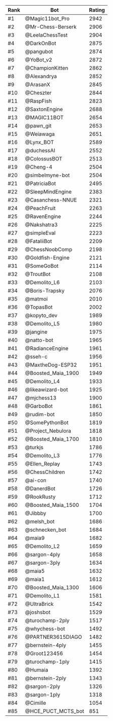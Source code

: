 Rank|Bot|Rating
---|---|---
#1|@Magic11bot_Pro|2942
#2|@Mr-Chess-Berserk|2906
#3|@LeelaChessTest|2904
#4|@DarkOnBot|2875
#5|@pangubot|2874
#6|@YoBot_v2|2872
#7|@ChampionKitten|2862
#8|@Alexandrya|2852
#9|@ArasanX|2845
#10|@Cheszter|2844
#11|@RaspFish|2823
#12|@SaxtonEngine|2688
#13|@MAGIC11BOT|2654
#14|@pawn_git|2653
#15|@Weiawaga|2651
#16|@Lynx_BOT|2589
#17|@duchessAI|2552
#18|@ColossusBOT|2513
#19|@Cheng-4|2504
#20|@simbelmyne-bot|2504
#21|@PatriciaBot|2495
#22|@SleepMindEngine|2383
#23|@Casanchess-NNUE|2321
#24|@PeachFruit|2263
#25|@RavenEngine|2244
#26|@Nakshatra3|2225
#27|@simpleEval|2223
#28|@FataliiBot|2209
#29|@ChessNoobComp|2198
#30|@Goldfish-Engine|2121
#31|@SomeGoBot|2114
#32|@TroutBot|2108
#33|@Demolito_L6|2103
#34|@Boris-Trapsky|2076
#35|@matmoi|2010
#36|@TopasBot|2002
#37|@kopyto_dev|1989
#38|@Demolito_L5|1980
#39|@jangine|1975
#40|@natto-bot|1965
#41|@RadianceEngine|1961
#42|@sseh-c|1956
#43|@MaxtheDog-ESP32|1951
#44|@Boosted_Maia_1900|1949
#45|@Demolito_L4|1933
#46|@likeawizard-bot|1925
#47|@mjchess13|1900
#48|@GarboBot|1861
#49|@rudim-bot|1850
#50|@SomePythonBot|1819
#51|@Project_Nebulora|1818
#52|@Boosted_Maia_1700|1810
#53|@turkjs|1786
#54|@Demolito_L3|1776
#55|@Ellen_Replay|1743
#56|@ChessChildren|1742
#57|@ai-con|1740
#58|@DanerdBot|1726
#59|@RookRusty|1712
#60|@Boosted_Maia_1500|1704
#61|@Jibbby|1700
#62|@melsh_bot|1686
#63|@schnecken_bot|1684
#64|@maia9|1682
#65|@Demolito_L2|1659
#66|@sargon-4ply|1658
#67|@sargon-3ply|1634
#68|@maia5|1632
#69|@maia1|1612
#70|@Boosted_Maia_1300|1606
#71|@Demolito_L1|1581
#72|@UltraBrick|1542
#73|@joshsbot|1529
#74|@turochamp-2ply|1517
#75|@whychess-bot|1492
#76|@PARTNER3615DIAGO|1482
#77|@bernstein-4ply|1455
#78|@Groot123456|1454
#79|@turochamp-1ply|1415
#80|@Humaia|1392
#81|@bernstein-2ply|1343
#82|@sargon-2ply|1326
#83|@sargon-1ply|1318
#84|@Cimille|1054
#85|@HCE_PUCT_MCTS_bot|851

